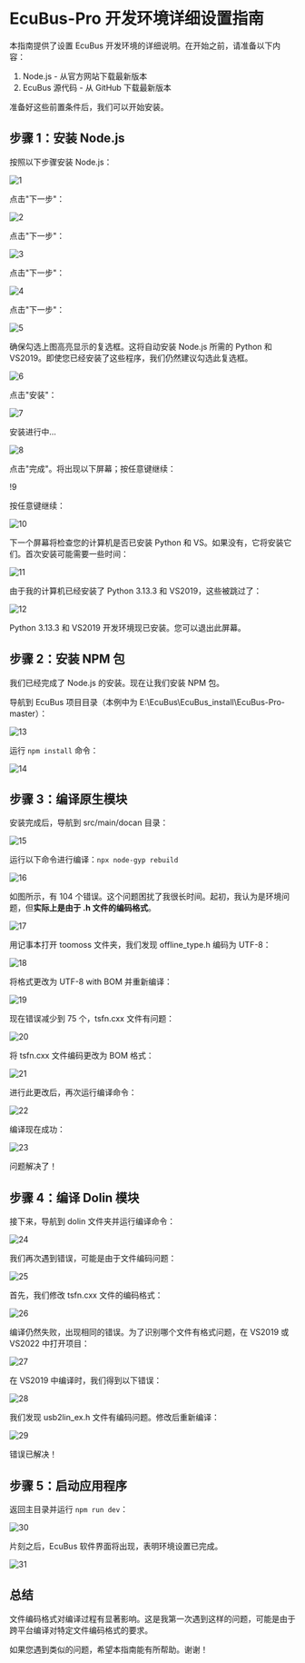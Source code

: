 # EcuBus-Pro 开发环境详细设置指南

本指南提供了设置 EcuBus 开发环境的详细说明。在开始之前，请准备以下内容：

1. Node.js - 从官方网站下载最新版本
2. EcuBus 源代码 - 从 GitHub 下载最新版本

准备好这些前置条件后，我们可以开始安装。

## 步骤 1：安装 Node.js

按照以下步骤安装 Node.js：

![1](detail/1.jpg)

点击"下一步"：

![2](detail/2.jpg)

点击"下一步"：

![3](detail/3.jpg)

点击"下一步"：

![4](detail/4.jpg)

点击"下一步"：

![5](detail/5.jpg)

确保勾选上图高亮显示的复选框。这将自动安装 Node.js 所需的 Python 和 VS2019。即使您已经安装了这些程序，我们仍然建议勾选此复选框。

![6](detail/6.jpg)

点击"安装"：

![7](detail/7.jpg)

安装进行中...

![8](detail/8.jpg)

点击"完成"。将出现以下屏幕；按任意键继续：

!9[](detail/9.jpg)

按任意键继续：

![10](detail/10.jpg)

下一个屏幕将检查您的计算机是否已安装 Python 和 VS。如果没有，它将安装它们。首次安装可能需要一些时间：

![11](detail/11.jpg)

由于我的计算机已经安装了 Python 3.13.3 和 VS2019，这些被跳过了：

![12](detail/12.jpg)

Python 3.13.3 和 VS2019 开发环境现已安装。您可以退出此屏幕。

## 步骤 2：安装 NPM 包

我们已经完成了 Node.js 的安装。现在让我们安装 NPM 包。

导航到 EcuBus 项目目录（本例中为 E:\EcuBus\EcuBus_install\EcuBus-Pro-master）：

![13](detail/13.jpg)

运行 `npm install` 命令：

![14](detail/14.jpg)

## 步骤 3：编译原生模块

安装完成后，导航到 src/main/docan 目录：

![15](detail/15.jpg)

运行以下命令进行编译：`npx node-gyp rebuild`

![16](detail/16.jpg)

如图所示，有 104 个错误。这个问题困扰了我很长时间。起初，我认为是环境问题，但**实际上是由于 .h 文件的编码格式**。

![17](detail/17.jpg)

用记事本打开 toomoss 文件夹，我们发现 offline_type.h 编码为 UTF-8：

![18](detail/18.jpg)

将格式更改为 UTF-8 with BOM 并重新编译：

![19](detail/19.jpg)

现在错误减少到 75 个，tsfn.cxx 文件有问题：

![20](detail/20.jpg)

将 tsfn.cxx 文件编码更改为 BOM 格式：

![21](detail/21.jpg)

进行此更改后，再次运行编译命令：

![22](detail/22.jpg)

编译现在成功：

![23](detail/23.jpg)

问题解决了！

## 步骤 4：编译 Dolin 模块

接下来，导航到 dolin 文件夹并运行编译命令：

![24](detail/24.jpg)

我们再次遇到错误，可能是由于文件编码问题：

![25](detail/25.jpg)

首先，我们修改 tsfn.cxx 文件的编码格式：

![26](detail/26.jpg)

编译仍然失败，出现相同的错误。为了识别哪个文件有格式问题，在 VS2019 或 VS2022 中打开项目：

![27](detail/27.jpg)

在 VS2019 中编译时，我们得到以下错误：

![28](detail/28.jpg)

我们发现 usb2lin_ex.h 文件有编码问题。修改后重新编译：

![29](detail/29.jpg)

错误已解决！

## 步骤 5：启动应用程序

返回主目录并运行 `npm run dev`：

![30](detail/30.jpg)

片刻之后，EcuBus 软件界面将出现，表明环境设置已完成。

![31](detail/31.jpg)

## 总结

文件编码格式对编译过程有显著影响。这是我第一次遇到这样的问题，可能是由于跨平台编译对特定文件编码格式的要求。

如果您遇到类似的问题，希望本指南能有所帮助。谢谢！
